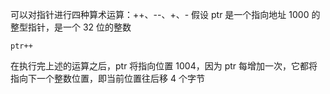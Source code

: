 可以对指针进行四种算术运算：++、--、+、-
假设 ptr 是一个指向地址 1000 的整型指针，是一个 32 位的整数
```
ptr++
```
在执行完上述的运算之后，ptr 将指向位置 1004，因为 ptr 每增加一次，它都将指向下一个整数位置，即当前位置往后移 4 个字节
